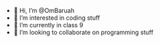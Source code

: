 - 👋 Hi, I’m @OmBaruah
- 👀 I’m interested in coding stuff
- 🌱 I’m currently in class 9
- 💞️ I’m looking to collaborate on programming stuff
  

<!---
OmBaruah/OmBaruah is a ✨ special ✨ repository because its `README.md` (this file) appears on your GitHub profile.
You can click the Preview link to take a look at your changes.
--->
